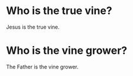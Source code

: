 # Who is the true vine?

Jesus is the true vine.

# Who is the vine grower?

The Father is the vine grower.
